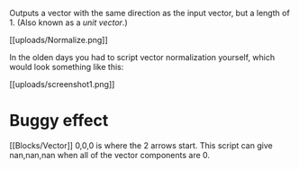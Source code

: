 Outputs a vector with the same direction as the input vector, but a length of 1. (Also known as a *unit vector*.)

[[uploads/Normalize.png]]

In the olden days you had to script vector normalization yourself, which would look something like this:

[[uploads/screenshot1.png]]

# Buggy effect
[[Blocks/Vector]] 0,0,0 is where the 2 arrows start. This script can give nan,nan,nan when all of the vector components are 0.